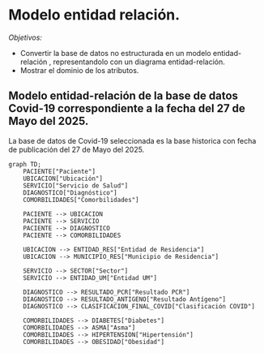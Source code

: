 # Modelo entidad relación. 

_*Objetivos:*_
- Convertir la base de datos no estructurada en un modelo entidad-relación , representandolo con un diagrama entidad-relación.
- Mostrar el dominio de los atributos.

## Modelo entidad-relación de la base de datos Covid-19 correspondiente a la fecha del 27 de Mayo del 2025. 
La base de datos de Covid-19 seleccionada es la base historica con fecha de publicación del 27 de Mayo del 2025. 

```mermaid
graph TD;
    PACIENTE["Paciente"]
    UBICACION["Ubicación"]
    SERVICIO["Servicio de Salud"]
    DIAGNOSTICO["Diagnóstico"]
    COMORBILIDADES["Comorbilidades"]

    PACIENTE --> UBICACION
    PACIENTE --> SERVICIO
    PACIENTE --> DIAGNOSTICO
    PACIENTE --> COMORBILIDADES

    UBICACION --> ENTIDAD_RES["Entidad de Residencia"]
    UBICACION --> MUNICIPIO_RES["Municipio de Residencia"]

    SERVICIO --> SECTOR["Sector"]
    SERVICIO --> ENTIDAD_UM["Entidad UM"]

    DIAGNOSTICO --> RESULTADO_PCR["Resultado PCR"]
    DIAGNOSTICO --> RESULTADO_ANTIGENO["Resultado Antígeno"]
    DIAGNOSTICO --> CLASIFICACION_FINAL_COVID["Clasificación COVID"]

    COMORBILIDADES --> DIABETES["Diabetes"]
    COMORBILIDADES --> ASMA["Asma"]
    COMORBILIDADES --> HIPERTENSION["Hipertensión"]
    COMORBILIDADES --> OBESIDAD["Obesidad"]

````

